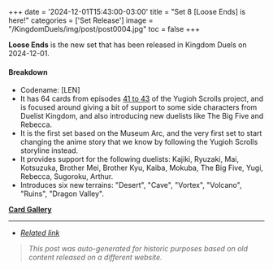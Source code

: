 +++
date = '2024-12-01T15:43:00-03:00'
title = "Set 8 [Loose Ends] is here!"
categories = ['Set Release']
image = "/KingdomDuels/img/post/post0004.jpg"
toc = false
+++

**Loose Ends** is the new set that has been released in Kingdom Duels on 2024-12-01.

#### Breakdown

- Codename: [LEN]
- It has 64 cards from episodes [41 to 43](/KingdomDuels/story/museum-arc/) of the Yugioh Scrolls project, and is focused around giving a bit of support to some side characters from Duelist Kingdom, and also introducing new duelists like The Big Five and Rebecca. 
- It is the first set based on the Museum Arc, and the very first set to start changing the anime story that we know by following the Yugioh Scrolls storyline instead.
- It provides support for the following duelists: Kajiki, Ryuzaki, Mai, Kotsuzuka, Brother Mei, Brother Kyu, Kaiba, Mokuba, The Big Five, Yugi, Rebecca, Sugoroku, Arthur.
- Introduces six new terrains: "Desert", "Cave", "Vortex", "Volcano", "Ruins", "Dragon Valley".

[**Card Gallery**](https://zudest.github.io/KingdomDuelsDeckbuilder/index.html#8)

---

- [*Related link*](https://old.reddit.com/r/TheDuelistKingdom/comments/1h4a4dj/yugioh_scrolls_a_story_rewrite_for_the_new/)

> _This post was auto-generated for historic purposes based on old content released on a different website._


